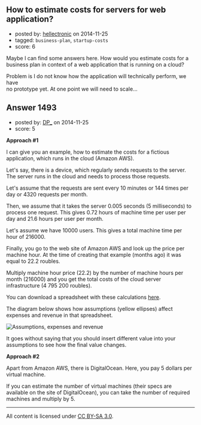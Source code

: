 ## How to estimate costs for servers for web application?

- posted by: [hellectronic](https://stackexchange.com/users/58516/hellectronic) on 2014-11-25
- tagged: `business-plan`, `startup-costs`
- score: 6

Maybe I can find some answers here. How would you estimate costs for a  
business plan in context of a web application that is running on a cloud?

Problem is I do not know how the application will technically perform, we have  
no prototype yet. At one point we will need to scale...


## Answer 1493

- posted by: [DP_](https://stackexchange.com/users/171799/dp) on 2014-11-25
- score: 5

<p><strong>Approach #1</strong></p>

<p>I can give you an example, how to estimate the costs for a fictious application, which runs in the cloud (Amazon AWS).</p>

<p>Let's say, there is a device, which regularly sends requests to the server. The server runs in the cloud and needs to process those requests.</p>

<p>Let's assume that the requests are sent every 10 minutes or 144 times per day or 4320 requests per month.</p>

<p>Then, we assume that it takes the server 0.005 seconds (5 milliseconds) to process one request. This gives 0.72 hours of machine time per user per day and 21.6 hours per user per month.</p>

<p>Let's assume we have 10000 users. This gives a total machine time per hour of 216000.</p>

<p>Finally, you go to the web site of Amazon AWS and look up the price per machine hour. At the time of creating that example (months ago) it was equal to 22.2 roubles.</p>

<p>Multiply machine hour price (22.2) by the number of machine hours per month (216000) and you get the total costs of the cloud server infrastructure (4 795 200 roubles).</p>

<p>You can download a spreadsheet with these calculations <a href="https://dl.dropboxusercontent.com/u/11776689/altruix/additionalMaterials/2014_08_30_profitability_estimate.ods" rel="nofollow noreferrer">here</a>.</p>

<p>The diagram below shows how assumptions (yellow ellipses) affect expenses and revenue in that spreadsheet.</p>

<p><img src="https://i.stack.imgur.com/IzASG.png" alt="Assumptions, expenses and revenue"></p>

<p>It goes without saying that you should insert different value into your assumptions to see how the final value changes.</p>

<p><strong>Approach #2</strong></p>

<p>Apart from Amazon AWS, there is DigitalOcean. Here, you pay 5 dollars per virtual machine.</p>

<p>If you can estimate the number of virtual machines (their specs are available on the site of DigitalOcean), you can take the number of required machines and multiply by 5.</p>




---

All content is licensed under [CC BY-SA 3.0](https://creativecommons.org/licenses/by-sa/3.0/).
